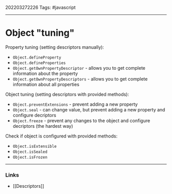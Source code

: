 202203272226
Tags: #javascript 

--- 
# Object "tuning"
Property tuning (setting descriptors manually):
- `Object.defineProperty`
- `Object.defineProperties`
- `Object.getOwnPropertyDescriptor` - allows you to get complete information about the property
- `Object.getOwnPropertyDescriptors` - allows you to get complete information about all properties

Object tuning (setting descriptors with provided methods):
- `Object.preventExtensions` - prevent adding a new property
- `Object.seal` - can change value, but prevent adding a new property and configure decriptors
- `Object.freeze` - prevent any changes to the object and configure decriptors (the hardest way)

Check if object is configured with provided methods:
- `Object.isExtensible`
- `Object.isSealed`
- `Object.isFrozen`

--- 
### Links
- [[Descriptors]]